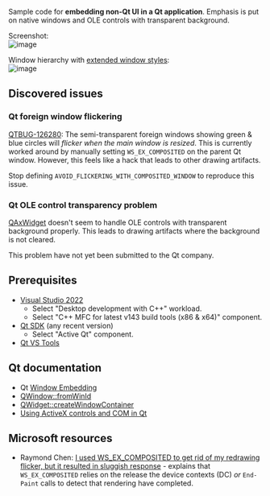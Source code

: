 Sample code for **embedding non-Qt UI in a Qt application**. Emphasis is put on native windows and OLE controls with transparent background.

Screenshot:  
![image](https://github.com/user-attachments/assets/813c1bca-0033-47ec-abe4-c8d56553b595)

Window hierarchy with [extended window styles](https://learn.microsoft.com/en-us/windows/win32/winmsg/extended-window-styles):  
![image](https://github.com/forderud/QtNativeWindow/assets/2671400/bf7e0231-3e0a-43cc-929a-7949e1cf8866)

## Discovered issues

### Qt foreign window flickering

[QTBUG-126280](https://bugreports.qt.io/browse/QTBUG-126280): The semi-transparent foreign windows showing green & blue circles will *flicker when the main window is resized*. This is currently worked around by manually setting `WS_EX_COMPOSITED` on the parent Qt window. However, this feels like a hack that leads to other drawing artifacts.

Stop defining `AVOID_FLICKERING_WITH_COMPOSITED_WINDOW` to reproduce this issue.

### Qt OLE control transparency problem

[QAxWidget](https://doc.qt.io/qt-6/qaxwidget.html) doesn't seem to handle OLE controls with transparent background properly. This leads to drawing artifacts where the background is not cleared.

This problem have not yet been submitted to the Qt company.

## Prerequisites
* [Visual Studio 2022](https://visualstudio.microsoft.com/)
  - Select "Desktop development with C++" workload.
  - Select "C++ MFC for latest v143 build tools (x86 & x64)" component.
* [Qt SDK](https://www.qt.io/product/development-tools) (any recent version)
  - Select "Active Qt" component.
* [Qt VS Tools](https://doc.qt.io/qtvstools/)

## Qt documentation
* Qt [Window Embedding](https://doc.qt.io/qt-6/platform-integration.html#window-embedding)
* [QWindow::fromWinId](https://doc.qt.io/qt-6/qwindow.html#fromWinId)
* [QWidget::createWindowContainer](https://doc.qt.io/qt-6/qwidget.html#createWindowContainer)
* [Using ActiveX controls and COM in Qt](https://doc.qt.io/qt-6/activeqt-container.html)

## Microsoft resources
* Raymond Chen: [I used WS_EX_COMPOSITED to get rid of my redrawing flicker, but it resulted in sluggish response](https://devblogs.microsoft.com/oldnewthing/20171018-00/?p=97245) - explains that `WS_EX_COMPOSITED` relies on the release the device contexts (DC) _or_ `End­Paint` calls to detect that rendering have completed.
